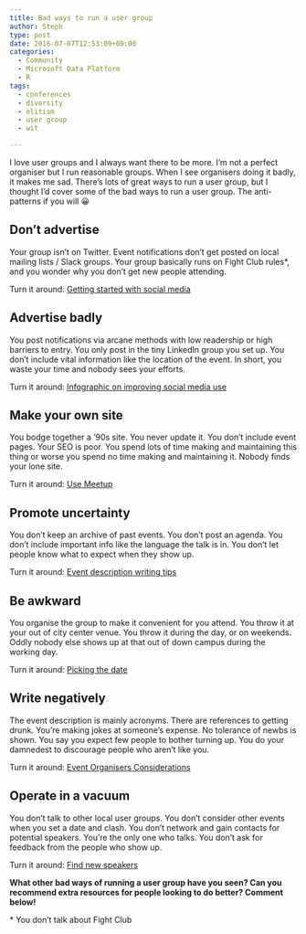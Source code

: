 ```yaml
---
title: Bad ways to run a user group
author: Steph
type: post
date: 2016-07-07T12:53:09+00:00
categories:
  - Community
  - Microsoft Data Platform
  - R
tags:
  - conferences
  - diversity
  - elitism
  - user group
  - wit

---
```

I love user groups and I always want there to be more. I&#8217;m not a perfect organiser but I run reasonable groups. When I see organisers doing it badly, it makes me sad. There&#8217;s lots of great ways to run a user group, but I thought I&#8217;d cover some of the bad ways to run a user group. The anti-patterns if you will 😀

## Don&#8217;t advertise

Your group isn&#8217;t on Twitter. Event notifications don&#8217;t get posted on local mailing lists / Slack groups. Your group basically runs on Fight Club rules*, and you wonder why you don&#8217;t get new people attending.

Turn it around: [Getting started with social media][1]

## Advertise badly

You post notifications via arcane methods with low readership or high barriers to entry. You only post in the tiny LinkedIn group you set up. You don&#8217;t include vital information like the location of the event. In short, you waste your time and nobody sees your efforts.

Turn it around: [Infographic on improving social media use][2]

## Make your own site

You bodge together a &#8217;90s site. You never update it. You don&#8217;t include event pages. Your SEO is poor. You spend lots of time making and maintaining this thing or worse you spend no time making and maintaining it. Nobody finds your lone site.

Turn it around: [Use Meetup][3]

## Promote uncertainty

You don&#8217;t keep an archive of past events. You don&#8217;t post an agenda. You don&#8217;t include important info like the language the talk is in. You don&#8217;t let people know what to expect when they show up.

Turn it around: [Event description writing tips][4]

## Be awkward

You organise the group to make it convenient for you attend. You throw it at your out of city center venue. You throw it during the day, or on weekends. Oddly nobody else shows up at that out of down campus during the working day.

Turn it around: [Picking the date][5]

## Write negatively

The event description is mainly acronyms. There are references to getting drunk. You&#8217;re making jokes at someone&#8217;s expense. No tolerance of newbs is shown. You say you expect few people to bother turning up. You do your damnedest to discourage people who aren&#8217;t like you.

Turn it around: [Event Organisers Considerations][6]

## Operate in a vacuum

You don&#8217;t talk to other local user groups. You don&#8217;t consider other events when you set a date and clash. You don&#8217;t network and gain contacts for potential speakers. You&#8217;re the only one who talks. You don&#8217;t ask for feedback from the people who show up.

Turn it around: [Find new speakers][7]

**What other bad ways of running a user group have you seen? Can you recommend extra resources for people looking to do better? Comment below!**

&#42; You don&#8217;t talk about Fight Club

 [1]: https://contently.com/strategist/2014/11/18/social-media-101-10-tips-for-small-businesses-just-getting-started/
 [2]: http://blog.hubspot.com/marketing/effective-social-media-tactics
 [3]: https://meetup.com
 [4]: https://www.eventbrite.com/blog/ds00-make-a-great-event-page/
 [5]: https://theeventscalendar.com/choosing-the-perfect-event-date/
 [6]: http://diversitycharter.org/considerations-for-event-organisers/
 [7]: http://www.conferencebasics.com/2012/02/how-to-find-new-speakers/